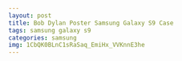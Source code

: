 ```yaml
---
layout: post
title: Bob Dylan Poster Samsung Galaxy S9 Case
tags: samsung galaxy s9
categories: samsung
img: 1CbQK0BLnC1sRaSaq_EmiHx_VVKnnE3he
---
```

